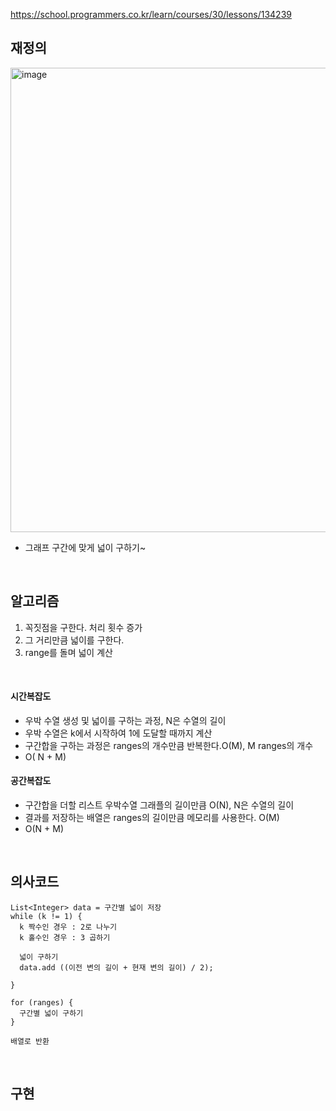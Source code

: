 https://school.programmers.co.kr/learn/courses/30/lessons/134239

## 재정의
<img width="743" alt="image" src="https://github.com/user-attachments/assets/42eaedc6-a20f-4b02-b4e5-f15a8f1a2313">


- 그래프 구간에 맞게 넓이 구하기~

<br>

## 알고리즘
1. 꼭짓점을 구한다. 처리 횟수 증가
2. 그 거리만큼 넓이를 구한다.
3. range를 돌며 넓이 계산


<br>

#### 시간복잡도
- 우박 수열 생성 및 넓이를 구하는 과정, N은 수열의 길이
- 우박 수열은 k에서 시작하여 1에 도달할 때까지 계산
- 구간합을 구하는 과정은 ranges의 개수만큼 반복한다.O(M), M ranges의 개수
- O( N + M)
#### 공간복잡도
- 구간합을 더할 리스트 우박수열 그래플의 길이만큼 O(N), N은 수열의 길이
- 결과를 저장하는 배열은 ranges의 길이만큼 메모리를 사용한다. O(M)
- O(N + M)
<br>

## 의사코드
```
List<Integer> data = 구간별 넓이 저장
while (k != 1) {
  k 짝수인 경우 : 2로 나누기
  k 홀수인 경우 : 3 곱하기

  넓이 구하기 
  data.add ((이전 변의 길이 + 현재 변의 길이) / 2);
  
}

for (ranges) {
  구간별 넓이 구하기
}

배열로 반환
```



<br>

## 구현
